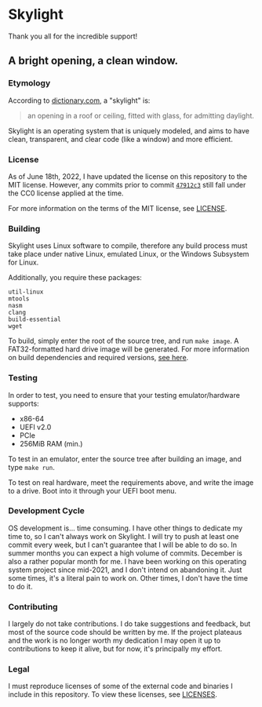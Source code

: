 # Skylight
Thank you all for the incredible support!
## A bright opening, a clean window.

### **Etymology**
According to [dictionary.com](https://www.dictionary.com/browse/skylight#), a "skylight" is:
> an opening in a roof or ceiling, fitted with glass, for admitting daylight.

Skylight is an operating system that is uniquely modeled, and aims to have clean, transparent, and clear code (like a window) and more efficient.

### **License**
As of June 18th, 2022, I have updated the license on this repository to the MIT license. However, any commits prior to commit [`47912c3`](https://github.com/austanss/skylight/commit/47912c3e3d6b84a53ded0a549ef881042b5731ac) still fall under the CC0 license applied at the time.

For more information on the terms of the MIT license, see [LICENSE](LICENSE).

### **Building**
Skylight uses Linux software to compile, therefore any build process must take place under native Linux, emulated Linux, or the Windows Subsystem for Linux.

Additionally, you require these packages:
```
util-linux 
mtools 
nasm 
clang 
build-essential 
wget
```

To build, simply enter the root of the source tree, and run `make image`. A FAT32-formatted hard drive image will be generated. For more information on build dependencies and required versions, [see here](docs/BUILD-DEPS.md).

### Testing
In order to test, you need to ensure that your testing emulator/hardware supports:
 - x86-64
 - UEFI v2.0
 - PCIe
 - 256MiB RAM (min.)

To test in an emulator, enter the source tree after building an image, and type `make run`.

To test on real hardware, meet the requirements above, and write the image to a drive.
Boot into it through your UEFI boot menu.

### Development Cycle
OS development is... time consuming. I have other things to dedicate my time to, so I can't always work on Skylight. I will try to push at least one commit every week, but I can't guarantee that I will be able to do so. In summer months you can expect a high volume of commits. December is also a rather popular month for me. I have been working on this operating system project since mid-2021, and I don't intend on abandoning it. Just some times, it's a literal pain to work on. Other times, I don't have the time to do it.

### Contributing
I largely do not take contributions. I do take suggestions and feedback, but most of the source code should be written by me. If the project plateaus and the work is no longer worth my dedication I may open it up to contributions to keep it alive, but for now, it's principally my effort.

### Legal
I must reproduce licenses of some of the external code and binaries I include in this repository. To view these licenses, see [LICENSES](docs/LICENSES.md).
